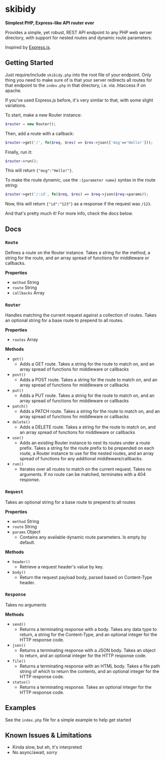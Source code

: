 # skibidy
**Simplest PHP, Express-like API router ever**

Provides a simple, yet robust, REST API endpoint to any PHP web server directory, with support for nested routes and dynamic route parameters.

Inspired by [Express.js](https://github.com/expressjs/express).

## Getting Started
Just require/include `skibidy.php` into the root file of your endpoint. Only thing you need to make sure of is that your server redirects all routes for that endpoint to the `index.php` in that directory, i.e. via .htaccess if on apache.

If you've used Express.js before, it's very similar to that, with some slight variations.

To start, make a new Router instance:
```php
$router = new Router();
```

Then, add a route with a callback:
```php
$router->get('/', fn($req, $res) => $res->json(['msg'=>'Hello!']));
```

Finally, run it:
```php
$router->run();
```

This will return `{"msg":"Hello!"}`.

To make the route dynamic, use the `:{parameter name}` syntax in the route string:
```php
$router->get('/:id', fn($req, $res) => $req->json($req->params));
```

Now, this will return `{"id":"123"}` as a response if the request was `/123`.

And that's pretty much it! For more info, check the docs below.

## Docs
### `Route`
Defines a route on the Router instance. Takes a string for the method, a string for the route, and an array spread of functions for middleware or callbacks.

**Properties**
- `method` String
- `route` String
- `callbacks` Array

### `Router`
Handles matching the current request against a collection of routes. Takes an optional string for a base route to prepend to all routes.

**Properties**
- `routes` Array

**Methods**
- `get()`
  - Adds a GET route. Takes a string for the route to match on, and an array spread of functions for middleware or callbacks
- `post()`
  - Adds a POST route. Takes a string for the route to match on, and an array spread of functions for middleware or callbacks
- `put()`
  - Adds a PUT route. Takes a string for the route to match on, and an array spread of functions for middleware or callbacks
- `patch()`
  - Adds a PATCH route. Takes a string for the route to match on, and an array spread of functions for middleware or callbacks
- `delete()`
  - Adds a DELETE route. Takes a string for the route to match on, and an array spread of functions for middleware or callbacks
- `use()`
  - Adds an existing Router instance to nest its routes under a route prefix. Takes a string for the route prefix to be prepended on each route, a Router instance to use for the nested routes, and an array spread of functions for any additional middleware/callbacks.
- `run()`
  - Iterates over all routes to match on the current request. Takes no arguments. If no route can be matched, terminates with a 404 response.

### `Request`
Takes an optional string for a base route to prepend to all routes

**Properties**
- `method` String
- `route` String
- `params` Object
  - Contains any available dynamic route parameters. Is empty by default.

**Methods**
- `header()`
  - Retrieve a request header's value by key.
- `body()`
  - Return the request payload body, parsed based on Content-Type header.

### `Response`
Takes no arguments

**Methods**
- `send()`
  - Returns a terminating response with a body. Takes any data type to return, a string for the Content-Type, and an optional integer for the HTTP response code.
- `json()`
  - Returns a terminating response with a JSON body. Takes an object to return, and an optional integer for the HTTP response code.
- `file()`
  - Returns a terminating response with an HTML body. Takes a file path string of which to return the contents, and an optional integer for the HTTP response code.
- `status()`
  - Returns a terminating response. Takes an optional integer for the HTTP response code.

## Examples
See the `index.php` file for a simple example to help get started

## Known Issues & Limitations
- Kinda slow, but eh, it's interpreted
- No async/await, sorry